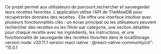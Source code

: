 Ce projet  permet aux utilisateurs de parcourir,rechercher et sauvegarder leurs recettes favorites. 
L'application utilise l'API de TheMealDB pour récupérerles données des recettes . 
Elle offre une interface intuitive avec plusieurs fonctionnalités clés : un écran principal où les 
utilisateurs peuvent rechercher des recettes ou les filtrer par catégorie, une section détaillée pour 
chaque recette avec les ingrédients, les instructions, et une fonctionnalité de sauvegarde des recettes 
favorites dans le localStorage. 
version node: v20.11.1
version react native : @react-native-community/cli": "15.0.1